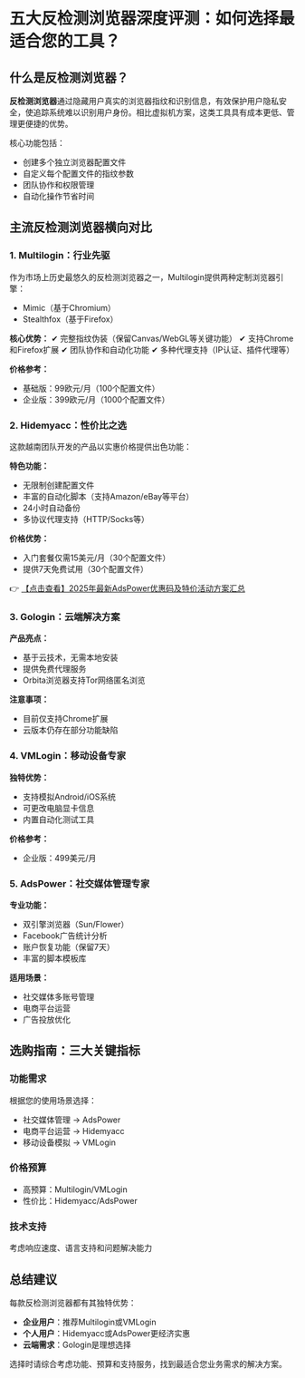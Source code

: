 # 五大反检测浏览器深度评测：如何选择最适合您的工具？

## 什么是反检测浏览器？

**反检测浏览器**通过隐藏用户真实的浏览器指纹和识别信息，有效保护用户隐私安全，使追踪系统难以识别用户身份。相比虚拟机方案，这类工具具有成本更低、管理更便捷的优势。

核心功能包括：
- 创建多个独立浏览器配置文件
- 自定义每个配置文件的指纹参数
- 团队协作和权限管理
- 自动化操作节省时间

## 主流反检测浏览器横向对比

### 1. Multilogin：行业先驱

作为市场上历史最悠久的反检测浏览器之一，Multilogin提供两种定制浏览器引擎：
- Mimic（基于Chromium）
- Stealthfox（基于Firefox）

**核心优势：**
✔ 完整指纹伪装（保留Canvas/WebGL等关键功能）
✔ 支持Chrome和Firefox扩展
✔ 团队协作和自动化功能
✔ 多种代理支持（IP认证、插件代理等）

**价格参考：**
- 基础版：99欧元/月（100个配置文件）
- 企业版：399欧元/月（1000个配置文件）

### 2. Hidemyacc：性价比之选

这款越南团队开发的产品以实惠价格提供出色功能：

**特色功能：**
- 无限制创建配置文件
- 丰富的自动化脚本（支持Amazon/eBay等平台）
- 24小时自动备份
- 多协议代理支持（HTTP/Socks等）

**价格优势：**
- 入门套餐仅需15美元/月（30个配置文件）
- 提供7天免费试用（30个配置文件）

👉 [【点击查看】2025年最新AdsPower优惠码及特价活动方案汇总](https://bit.ly/adspower_free)

### 3. Gologin：云端解决方案

**产品亮点：**
- 基于云技术，无需本地安装
- 提供免费代理服务
- Orbita浏览器支持Tor网络匿名浏览

**注意事项：**
- 目前仅支持Chrome扩展
- 云版本仍存在部分功能缺陷

### 4. VMLogin：移动设备专家

**独特优势：**
- 支持模拟Android/iOS系统
- 可更改电脑显卡信息
- 内置自动化测试工具

**价格参考：**
- 企业版：499美元/月

### 5. AdsPower：社交媒体管理专家

**专业功能：**
- 双引擎浏览器（Sun/Flower）
- Facebook广告统计分析
- 账户恢复功能（保留7天）
- 丰富的脚本模板库

**适用场景：**
- 社交媒体多账号管理
- 电商平台运营
- 广告投放优化

## 选购指南：三大关键指标

### 功能需求
根据您的使用场景选择：
- 社交媒体管理 → AdsPower
- 电商平台运营 → Hidemyacc
- 移动设备模拟 → VMLogin

### 价格预算
- 高预算：Multilogin/VMLogin
- 性价比：Hidemyacc/AdsPower

### 技术支持
考虑响应速度、语言支持和问题解决能力

## 总结建议

每款反检测浏览器都有其独特优势：
- **企业用户**：推荐Multilogin或VMLogin
- **个人用户**：Hidemyacc或AdsPower更经济实惠
- **云端需求**：Gologin是理想选择

选择时请综合考虑功能、预算和支持服务，找到最适合您业务需求的解决方案。